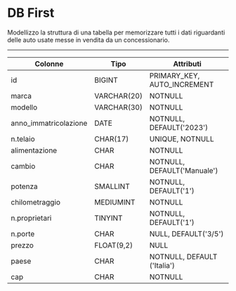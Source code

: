 # DB First
Modellizzo la struttura di una tabella per memorizzare tutti i dati riguardanti delle auto usate messe in vendita da un concessionario.

---

Colonne|Tipo|Attributi
---|---|---
id| BIGINT | PRIMARY_KEY, AUTO_INCREMENT
marca| VARCHAR(20) | NOTNULL
modello| VARCHAR(30) | NOTNULL
anno_immatricolazione | DATE | NOTNULL, DEFAULT('2023')
n.telaio | CHAR(17) | UNIQUE, NOTNULL
alimentazione | CHAR | NOTNULL
cambio | CHAR | NOTNULL, DEFAULT('Manuale')
potenza | SMALLINT | NOTNULL, DEFAULT('1')
chilometraggio | MEDIUMINT | NOTNULL
n.proprietari | TINYINT | NOTNULL, DEFAULT('1')
n.porte | CHAR | NULL, DEFAULT('3/5')
prezzo | FLOAT(9,2) | NULL
paese | CHAR | NOTNULL, DEFAULT ('Italia')
cap | CHAR | NOTNULL